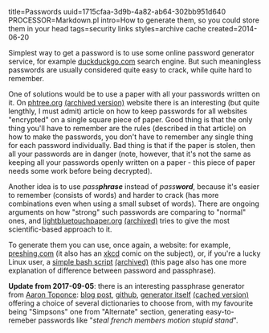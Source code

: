 title=Passwords
uuid=1715cfaa-3d9b-4a82-ab64-302bb951d640
PROCESSOR=Markdown.pl
intro=How to generate them, so you could store them in your head
tags=security links
styles=archive cache
created=2014-06-20

Simplest way to get a password is to use some online password generator service, for example [duckduckgo.com][] search engine. But such meaningless passwords are usually considered quite easy to crack, while quite hard to remember.

One of solutions would be to use a paper with all your passwords written on it.
On [phtree.org][] [(archived version)](http://archive.is/hbyUJ) website there is an interesting (but quite lengthly, I must admit) article on how to keep passwords for all websites "encrypted" on a single square piece of paper.
Good thing is that the only thing you'll have to remember are the rules (described in that article) on how to make the passwords, you don't have to remember any single thing for each password individually.
Bad thing is that if the paper is stolen, then all your passwords are in danger (note, however, that it's not the same as keeping all your passwords openly written on a paper - this piece of paper needs some work before being decrypted).

Another idea is to use _pass**phrase**_ instead of _pass**word**_, because it's easier to remember (consists of words) and harder to crack (has more combinations even when using a small subset of words).
There are ongoing arguments on how "strong" such passwords are comparing to "normal" ones, and [lightbluetouchpaper.org][] [(archived)](http://archive.is/pFkNU) tries to give the most scientific-based approach to it.

To generate them you can use, once again, a website: for example, [preshing.com][] (it also has an [xkcd][] comic on the subject), or, if you're a lucky Linux user, a [simple bash script][bash] [(archived)](http://archive.is/wSFtt) (this page also has one more explanation of difference between password and passphrase).

[duckduckgo.com]: https://duckduckgo.com/?q=password
[phtree.org]: https://pthree.org/2014/03/19/creating-strong-passwords-without-a-computer-part-iii-off-the-grid/
[lightbluetouchpaper.org]: https://www.lightbluetouchpaper.org/2012/03/07/some-evidence-on-multi-word-passphrases/

[preshing.com]: http://preshing.com/20110811/xkcd-password-generator/
[xkcd]: http://xkcd.com/936/
[bash]: http://blog.0x10.co.uk/2013/04/passphrase-generators-part-ii.html

**Update from 2017-09-05**: there is an interesting passphrase generator from [Aaron Toponce][phtree.org]: [blog post][], [github][], [generator itself][] [(cached version)][c] offering a choice of several dictionaries to choose from, with my favourite being "Simpsons" one from "Alternate" section, generating easy-to-remeber passwords like "_steal french members motion stupid stand_".

[blog post]: https://pthree.org/2017/09/04/a-practical-and-secure-password-and-passphrase-generator/
[github]: https://github.com/atoponce/webpassgen
[generator itself]: https://ae7.st/g/
[c]: /cache/webpassgen/
